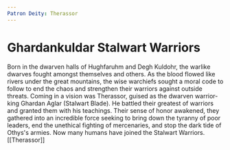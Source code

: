 ```yaml
---
Patron Deity: Therassor
---
```


# Ghardankuldar Stalwart Warriors


Born in the dwarven halls of Hughfaruhm and Degh Kuldohr, the warlike dwarves fought amongst themselves and others. As the blood flowed like rivers under the great mountains, the wise warchiefs sought a moral code to follow to end the chaos and strengthen their warriors against outside threats. Coming in a vision was Therassor, guised as the dwarven warrior-king Ghardan Aglar (Stalwart Blade). He battled their greatest of warriors and granted them with his teachings. Their sense of honor awakened, they gathered into an incredible force seeking to bring down the tyranny of poor leaders, end the unethical fighting of mercenaries, and stop the dark tide of Othys's armies. Now many humans have joined the Stalwart Warriors.
[[Therassor]]
